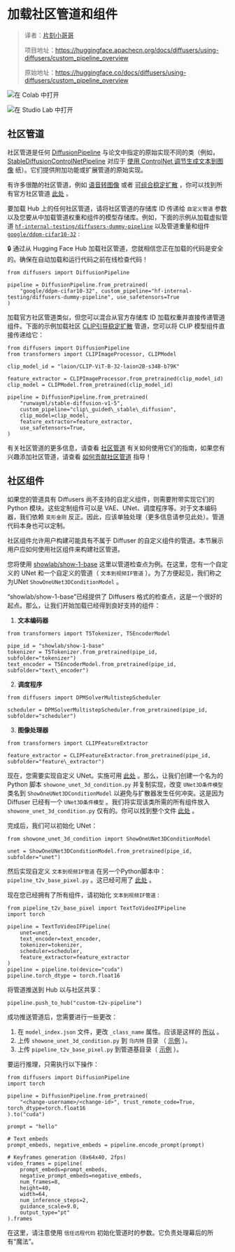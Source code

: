 # 加载社区管道和组件

> 译者：[片刻小哥哥](https://github.com/jiangzhonglian)
>
> 项目地址：<https://huggingface.apachecn.org/docs/diffusers/using-diffusers/custom_pipeline_overview>
>
> 原始地址：<https://huggingface.co/docs/diffusers/using-diffusers/custom_pipeline_overview>


![在 Colab 中打开](https://colab.research.google.com/assets/colab-badge.svg)


![在 Studio Lab 中打开](https://studiolab.sagemaker.aws/studiolab.svg)


## 社区管道



社区管道是任何
 [DiffusionPipeline](/docs/diffusers/v0.23.0/en/api/pipelines/overview#diffusers.DiffusionPipeline)
 与论文中指定的原始实现不同的类（例如，
 [StableDiffusionControlNetPipeline](/docs/diffusers/v0.23.0/en/api/pipelines/controlnet#diffusers.StableDiffusionControlNetPipeline)
 对应于
 [使用 ControlNet 调节生成文本到图像](https://arxiv.org/abs/2302.05543)
 纸）。它们提供附加功能或扩展管道的原始实现。


有许多很酷的社区管道，例如
 [语音转图像](https://github.com/huggingface/diffusers/tree/main/examples/community#speech-to-image)
 或者
 [可组合稳定扩散](https://github.com/huggingface/diffusers/tree/main/examples/community#composable-stable-diffusion)
 ，你可以找到所有官方社区管道
 [此处](https://github.com/huggingface/diffusers/tree/main/examples/community)
 。


要加载 Hub 上的任何社区管道，请将社区管道的存储库 ID 传递给
 `自定义管道`
 参数以及您要从中加载管道权重和组件的模型存储库。例如，下面的示例从加载虚拟管道
 [`hf-internal-testing/diffusers-dummy-pipeline`](https://huggingface.co/hf-internal-testing/diffusers-dummy-pipeline/blob/main/pipeline.py)
 以及管道重量和组件
 [`google/ddpm-cifar10-32`](https://huggingface.co/google/ddpm-cifar10-32)
 :


🔒 通过从 Hugging Face Hub 加载社区管道，您就相信您正在加载的代码是安全的。确保在自动加载和运行代码之前在线检查代码！



```
from diffusers import DiffusionPipeline

pipeline = DiffusionPipeline.from_pretrained(
    "google/ddpm-cifar10-32", custom_pipeline="hf-internal-testing/diffusers-dummy-pipeline", use_safetensors=True
)
```


加载官方社区管道类似，但您可以混合从官方存储库 ID 加载权重并直接传递管道组件。下面的示例加载社区
 [CLIP引导稳定扩散](https://github.com/huggingface/diffusers/tree/main/examples/community#clip-guided-stable-diffusion)
 管道，您可以将 CLIP 模型组件直接传递给它：



```
from diffusers import DiffusionPipeline
from transformers import CLIPImageProcessor, CLIPModel

clip_model_id = "laion/CLIP-ViT-B-32-laion2B-s34B-b79K"

feature_extractor = CLIPImageProcessor.from_pretrained(clip_model_id)
clip_model = CLIPModel.from_pretrained(clip_model_id)

pipeline = DiffusionPipeline.from_pretrained(
    "runwayml/stable-diffusion-v1-5",
    custom_pipeline="clip\_guided\_stable\_diffusion",
    clip_model=clip_model,
    feature_extractor=feature_extractor,
    use_safetensors=True,
)
```


有关社区管道的更多信息，请查看
 [社区管道](custom_pipeline_examples)
 有关如何使用它们的指南，如果您有兴趣添加社区管道，请查看
 [如何贡献社区管道](contribute_pipeline)
 指导！


## 社区组件



如果您的管道具有 Diffusers 尚不支持的自定义组件，则需要附带实现它们的 Python 模块。这些定制组件可以是 VAE、UNet、调度程序等。对于文本编码器，我们依赖
 `变形金刚`
 反正。因此，应该单独处理（更多信息请参见此处）。管道代码本身也可以定制。


社区组件允许用户构建可能具有不属于 Diffuser 的自定义组件的管道。本节展示用户应如何使用社区组件来构建社区管道。


您将使用
 [showlab/show-1-base](https://huggingface.co/showlab/show-1-base)
 这里以管道检查点为例。在这里，您有一个自定义的 UNet 和一个自定义的管道（
 `文本到视频IF管道`
 ）。为了方便起见，我们称之为UNet
 `ShowOneUNet3DConditionModel`
 。


“showlab/show-1-base”已经提供了 Diffusers 格式的检查点，这是一个很好的起点。那么，让我们开始加载已经得到良好支持的组件：


1. **文本编码器**



```
from transformers import T5Tokenizer, T5EncoderModel

pipe_id = "showlab/show-1-base"
tokenizer = T5Tokenizer.from_pretrained(pipe_id, subfolder="tokenizer")
text_encoder = T5EncoderModel.from_pretrained(pipe_id, subfolder="text\_encoder")
```


2. **调度程序**



```
from diffusers import DPMSolverMultistepScheduler

scheduler = DPMSolverMultistepScheduler.from_pretrained(pipe_id, subfolder="scheduler")
```


3. **图像处理器**



```
from transformers import CLIPFeatureExtractor

feature_extractor = CLIPFeatureExtractor.from_pretrained(pipe_id, subfolder="feature\_extractor")
```


现在，您需要实现自定义 UNet。实施可用
 [此处](https://github.com/showlab/Show-1/blob/main/showone/models/unet_3d_condition.py)
 。那么，让我们创建一个名为的 Python 脚本
 `showone_unet_3d_condition.py`
 并复制实现，改变
 `UNet3D条件模型`
 类名到
 `ShowOneUNet3DConditionModel`
 以避免与扩散器发生任何冲突。这是因为 Diffuser 已经有一个
 `UNet3D条件模型`
 。我们将实现该类所需的所有组件放入
 `showone_unet_3d_condition.py`
 仅有的。你可以找到整个文件
 [此处](https://huggingface.co/sayakpaul/show-1-base-with-code/blob/main/unet/showone_unet_3d_condition.py)
 。


完成后，我们可以初始化 UNet：



```
from showone_unet_3d_condition import ShowOneUNet3DConditionModel

unet = ShowOneUNet3DConditionModel.from_pretrained(pipe_id, subfolder="unet")
```


然后实现自定义
 `文本到视频IF管道`
 在另一个Python脚本中：
 `pipeline_t2v_base_pixel.py`
 。这已经可用了
 [此处](https://github.com/showlab/Show-1/blob/main/showone/pipelines/pipeline_t2v_base_pixel.py)
 。


现在您已经拥有了所有组件，请初始化
 `文本到视频IF管道`
 :



```
from pipeline_t2v_base_pixel import TextToVideoIFPipeline
import torch

pipeline = TextToVideoIFPipeline(
    unet=unet, 
    text_encoder=text_encoder, 
    tokenizer=tokenizer, 
    scheduler=scheduler, 
    feature_extractor=feature_extractor
)
pipeline = pipeline.to(device="cuda")
pipeline.torch_dtype = torch.float16
```


将管道推送到 Hub 以与社区共享：



```
pipeline.push_to_hub("custom-t2v-pipeline")
```


成功推送管道后，您需要进行一些更改：


1. 在
 `model_index.json`
 文件，更改
 `_class_name`
 属性。应该是这样的
 [所以](https://huggingface.co/sayakpaul/show-1-base-with-code/blob/main/model_index.json#L2)
 。
2. 上传
 `showone_unet_3d_condition.py`
 到
 `乌内特`
 目录 （
 [示例](https://huggingface.co/sayakpaul/show-1-base-with-code/blob/main/unet/showone_unet_3d_condition.py)
 ）。
3. 上传
 `pipeline_t2v_base_pixel.py`
 到管道基目录（
 [示例](https://huggingface.co/sayakpaul/show-1-base-with-code/blob/main/unet/showone_unet_3d_condition.py)
 ）。


要运行推理，只需执行以下操作：



```
from diffusers import DiffusionPipeline
import torch

pipeline = DiffusionPipeline.from_pretrained(
    "<change-username>/<change-id>", trust_remote_code=True, torch_dtype=torch.float16
).to("cuda")

prompt = "hello"

# Text embeds
prompt_embeds, negative_embeds = pipeline.encode_prompt(prompt)

# Keyframes generation (8x64x40, 2fps)
video_frames = pipeline(
    prompt_embeds=prompt_embeds,
    negative_prompt_embeds=negative_embeds,
    num_frames=8,
    height=40,
    width=64,
    num_inference_steps=2,
    guidance_scale=9.0,
    output_type="pt"
).frames
```


在这里，请注意使用
 `信任远程代码`
 初始化管道时的参数。它负责处理幕后的所有“魔法”。